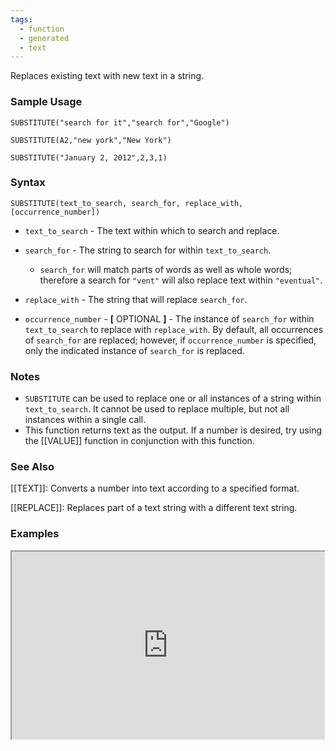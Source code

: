 ```yaml
---
tags:
  - function
  - generated
  - text
---
```


Replaces existing text with new text in a string.

### Sample Usage

`SUBSTITUTE("search for it","search for","Google")`

`SUBSTITUTE(A2,"new york","New York")`

`SUBSTITUTE("January 2, 2012",2,3,1)`

### Syntax

`SUBSTITUTE(text_to_search, search_for, replace_with, [occurrence_number])`

* `text_to_search` - The text within which to search and replace.
* `search_for` - The string to search for within `text_to_search`.

  + `search_for` will match parts of words as well as whole words; therefore a search for `"vent"` will also replace text within `"eventual"`.
* `replace_with` - The string that will replace `search_for`.
* `occurrence_number` - **[** OPTIONAL **]** - The instance of `search_for` within `text_to_search` to replace with `replace_with`. By default, all occurrences of `search_for` are replaced; however, if `occurrence_number` is specified, only the indicated instance of `search_for` is replaced.

### Notes

* `SUBSTITUTE` can be used to replace one or all instances of a string within `text_to_search`. It cannot be used to replace multiple, but not all instances within a single call.
* This function returns text as the output. If a number is desired, try using the [[VALUE]] function in conjunction with this function.

### See Also

[[TEXT]]: Converts a number into text according to a specified format.

[[REPLACE]]: Replaces part of a text string with a different text string.

### Examples

<iframe height="300" src="https://docs.google.com/spreadsheet/pub?key=0As3tAuweYU9QdDhrejJicnZQWS1ud1lhREoxajRpdnc&amp;output=html" width="500"></iframe>